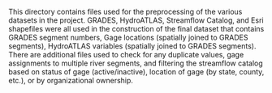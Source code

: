 This directory contains files used for the preprocessing of the various datasets in the project. GRADES, HydroATLAS, Streamflow Catalog, and Esri shapefiles were 
all used in the construction of the final dataset that contains GRADES segment numbers, Gage locations (spatially joined to GRADES segments),
HydroATLAS variables (spatially joined to GRADES segments). <br/>
There are additional files used to check for any duplicate values, gage assignments to multiple river segments, and filtering the streamflow catalog based on 
status of gage (active/inactive), location of gage (by state, county, etc.), or by organizational ownership.
